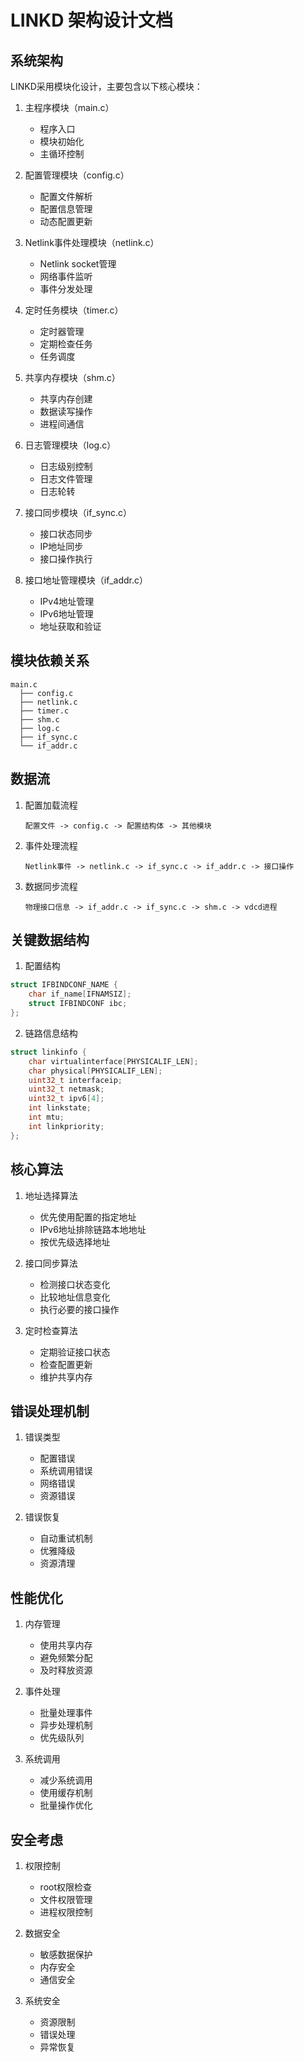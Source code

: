 # LINKD 架构设计文档

## 系统架构
LINKD采用模块化设计，主要包含以下核心模块：

1. 主程序模块（main.c）
   - 程序入口
   - 模块初始化
   - 主循环控制

2. 配置管理模块（config.c）
   - 配置文件解析
   - 配置信息管理
   - 动态配置更新

3. Netlink事件处理模块（netlink.c）
   - Netlink socket管理
   - 网络事件监听
   - 事件分发处理

4. 定时任务模块（timer.c）
   - 定时器管理
   - 定期检查任务
   - 任务调度

5. 共享内存模块（shm.c）
   - 共享内存创建
   - 数据读写操作
   - 进程间通信

6. 日志管理模块（log.c）
   - 日志级别控制
   - 日志文件管理
   - 日志轮转

7. 接口同步模块（if_sync.c）
   - 接口状态同步
   - IP地址同步
   - 接口操作执行

8. 接口地址管理模块（if_addr.c）
   - IPv4地址管理
   - IPv6地址管理
   - 地址获取和验证

## 模块依赖关系
```
main.c
  ├── config.c
  ├── netlink.c
  ├── timer.c
  ├── shm.c
  ├── log.c
  ├── if_sync.c
  └── if_addr.c
```

## 数据流
1. 配置加载流程
   ```
   配置文件 -> config.c -> 配置结构体 -> 其他模块
   ```

2. 事件处理流程
   ```
   Netlink事件 -> netlink.c -> if_sync.c -> if_addr.c -> 接口操作
   ```

3. 数据同步流程
   ```
   物理接口信息 -> if_addr.c -> if_sync.c -> shm.c -> vdcd进程
   ```

## 关键数据结构
1. 配置结构
```c
struct IFBINDCONF_NAME {
    char if_name[IFNAMSIZ];
    struct IFBINDCONF ibc;
};
```

2. 链路信息结构
```c
struct linkinfo {
    char virtualinterface[PHYSICALIF_LEN];
    char physical[PHYSICALIF_LEN];
    uint32_t interfaceip;
    uint32_t netmask;
    uint32_t ipv6[4];
    int linkstate;
    int mtu;
    int linkpriority;
};
```

## 核心算法
1. 地址选择算法
   - 优先使用配置的指定地址
   - IPv6地址排除链路本地地址
   - 按优先级选择地址

2. 接口同步算法
   - 检测接口状态变化
   - 比较地址信息变化
   - 执行必要的接口操作

3. 定时检查算法
   - 定期验证接口状态
   - 检查配置更新
   - 维护共享内存

## 错误处理机制
1. 错误类型
   - 配置错误
   - 系统调用错误
   - 网络错误
   - 资源错误

2. 错误恢复
   - 自动重试机制
   - 优雅降级
   - 资源清理

## 性能优化
1. 内存管理
   - 使用共享内存
   - 避免频繁分配
   - 及时释放资源

2. 事件处理
   - 批量处理事件
   - 异步处理机制
   - 优先级队列

3. 系统调用
   - 减少系统调用
   - 使用缓存机制
   - 批量操作优化

## 安全考虑
1. 权限控制
   - root权限检查
   - 文件权限管理
   - 进程权限控制

2. 数据安全
   - 敏感数据保护
   - 内存安全
   - 通信安全

3. 系统安全
   - 资源限制
   - 错误处理
   - 异常恢复 